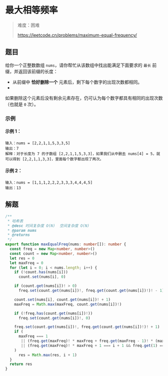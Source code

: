 # 最大相等频率

> 难度：困难
>
> https://leetcode.cn/problems/maximum-equal-frequency/

## 题目

给你一个正整数数组 `nums`，请你帮忙从该数组中找出能满足下面要求的 `最长` 前缀，并返回该前缀的长度：

- 从前缀中 **恰好删除一个** 元素后，剩下每个数字的出现次数都相同。
- 
如果删除这个元素后没有剩余元素存在，仍可认为每个数字都具有相同的出现次数（也就是 `0` 次）。

### 示例

#### 示例 1：

```
输入：nums = [2,2,1,1,5,3,3,5]
输出：7
解释：对于长度为 7 的子数组 [2,2,1,1,5,3,3]，如果我们从中删去 nums[4] = 5，就可以得到 [2,2,1,1,3,3]，里面每个数字都出现了两次。
```

#### 示例 2：

```
输入：nums = [1,1,1,2,2,2,3,3,3,4,4,4,5]
输出：13
```

## 解题

```ts 
/**
 * 哈希表
 * @desc 时间复杂度 O(N)  空间复杂度 O(N)
 * @param nums
 * @returns
 */
export function maxEqualFreq(nums: number[]): number {
  const freq = new Map<number, number>()
  const count = new Map<number, number>()
  let res = 0
  let maxFreq = 0
  for (let i = 0; i < nums.length; i++) {
    if (!count.has(nums[i]))
      count.set(nums[i], 0)

    if (count.get(nums[i])! > 0)
      freq.set(count.get(nums[i])!, freq.get(count.get(nums[i])!)! - 1)

    count.set(nums[i], count.get(nums[i])! + 1)
    maxFreq = Math.max(maxFreq, count.get(nums[i])!)

    if (!freq.has(count.get(nums[i])!))
      freq.set(count.get(nums[i])!, 0)

    freq.set(count.get(nums[i])!, freq.get(count.get(nums[i])!)! + 1)
    if (
      maxFreq === 1
       || (freq.get(maxFreq)! * maxFreq + freq.get(maxFreq - 1)! * (maxFreq - 1) === i + 1 && freq.get(maxFreq) === 1)
       || (freq.get(maxFreq)! * maxFreq + 1 === i + 1 && freq.get(1) === 1)
    )
      res = Math.max(res, i + 1)
  }
  return res
}
```